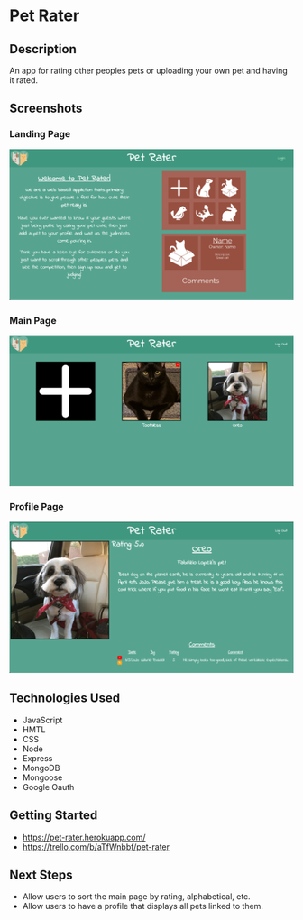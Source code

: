 # Pet Rater

## Description
An app for rating other peoples pets or uploading your own pet and having it rated.

## Screenshots
### Landing Page
![Sketch](public/images/landing.png)

### Main Page
![Sketch](public/images/main.png)

### Profile Page
![Sketch](public/images/profile.png)

## Technologies Used
- JavaScript
- HMTL
- CSS
- Node
- Express
- MongoDB
- Mongoose
- Google Oauth

## Getting Started
- https://pet-rater.herokuapp.com/
- https://trello.com/b/aTfWnbbf/pet-rater

## Next Steps
- Allow users to sort the main page by rating, alphabetical, etc.
- Allow users to have a profile that displays all pets linked to them.

